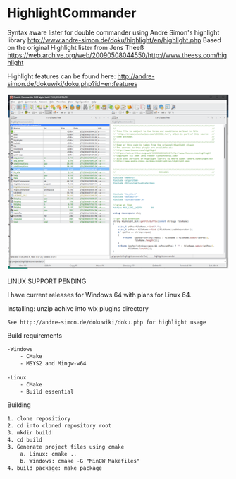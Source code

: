 HighlightCommander
=======

Syntax aware lister for double commander using André Simon's highlight library http://www.andre-simon.de/doku/highlight/en/highlight.php
Based on the original Highlight lister from Jens Theeß https://web.archive.org/web/20090508044550/http://www.theess.com/highlight

Highlight features can be found here: http://andre-simon.de/dokuwiki/doku.php?id=en:features

![Logo](doc/hilightcommander.png)

LINUX SUPPORT PENDING

I have current releases for Windows 64 with plans for Linux 64.

Installing:
	unzip achive into wlx plugins directory
	
	See http://andre-simon.de/dokuwiki/doku.php for highlight usage

Build requirements

	-Windows
		- CMake
		- MSYS2 and Mingw-w64

	-Linux
		- CMake
		- Build essential

Building

	1. clone repositiory
	2. cd into cloned repository root
	3. mkdir build
	4. cd build
	3. Generate project files using cmake
		a. Linux: cmake ..
		b. Windows: cmake -G "MinGW Makefiles"
	4. build package: make package
